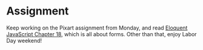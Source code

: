 # Assignment

Keep working on the Pixart assignment from Monday, and read [Eloquent JavaScript Chapter 18](http://eloquentjavascript.net/18_forms.html), which is all about forms. Other than that, enjoy Labor Day weekend!
